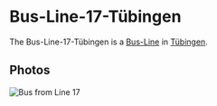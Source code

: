 # Bus-Line-17-Tübingen

The Bus-Line-17-Tübingen is a [Bus-Line](1100200003.md) in [Tübingen](2000001.md).

## Photos

![Bus from Line 17](400000136.jpg)
